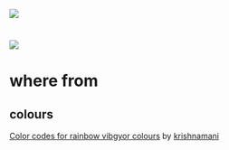 
[![](https://github.com/TaYaKi71751/R41nb0wT3llr4w/actions/workflows/main.yml/badge.svg)](https://github.com/TaYaKi71751/R41nb0wT3llr4w/actions/workflows/main.yml)
<!-- Ref [![](https://img.shields.io/badge/Magisk-v23.0-blue)](https://github.com/topjohnwu/Magisk/releases/tag/v23.0) -->
# [![](https://taiki_desuyo.keybase.pub/R41nb0wT3llr4w-gh-pages/svg/rainbow.svg)](https://github.com/TaYaKi71751/R41nb0wT3llr4w/releases)
# where from
## colours
 [Color codes for rainbow vibgyor colours](https://www.krishnamani.in/color-codes-for-rainbow-vibgyor-colours/) by [krishnamani](https://www.krishnamani.in/author/krishnamani/) 
